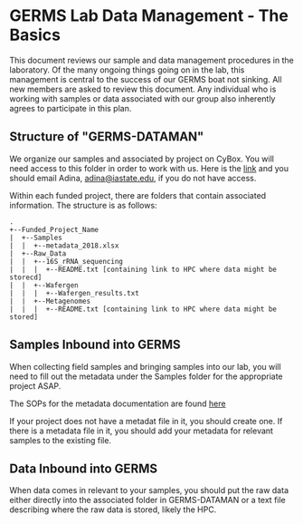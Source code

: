 # GERMS Lab Data Management - The Basics

This document reviews our sample and data management procedures in the laboratory.  Of the many ongoing things going on in the lab, this management is central to the success of our GERMS boat not sinking.  All new members are asked to review this document.  Any individual who is working with samples or data associated with our group also inherently agrees to participate in this plan.

## Structure of "GERMS-DATAMAN"

We organize our samples and associated by project on CyBox.  You will need access to this folder in order to work with us.  Here is the [link](https://iastate.box.com/s/6faf0qlfmmqisrulqg21wpf584arf0xf) and you should email Adina, adina@iastate.edu, if you do not have access.

Within each funded project, there are folders that contain associated information.  The structure is as follows:

```
.
+--Funded_Project_Name
|  +--Samples
|  |  +--metadata_2018.xlsx
|  +--Raw_Data 
|  |  +--16S_rRNA_sequencing
|  |  |  +--README.txt [containing link to HPC where data might be storecd]
|  |  +--Wafergen
|  |  |  +--Wafergen_results.txt
|  |  +--Metagenomes
|  |  |  +--README.txt [containing link to HPC where data might be stored]
```      
## Samples Inbound into GERMS

When collecting field samples and bringing samples into our lab, you will need to fill out the metadata under the Samples folder for the appropriate project ASAP.  

The SOPs for the metadata documentation are found [here](https://github.com/germs-lab/SOPs/blob/master/data_management_SOPs/metadata_managment.md)

If your project does not have a metadat file in it, you should create one. 
If there is a metadata file in it, you should add your metadata for relevant samples to the existing file.

## Data Inbound into GERMS

When data comes in relevant to your samples, you should put the raw data either directly into the associated folder in GERMS-DATAMAN or a text file describing where the raw data is stored, likely the HPC.
